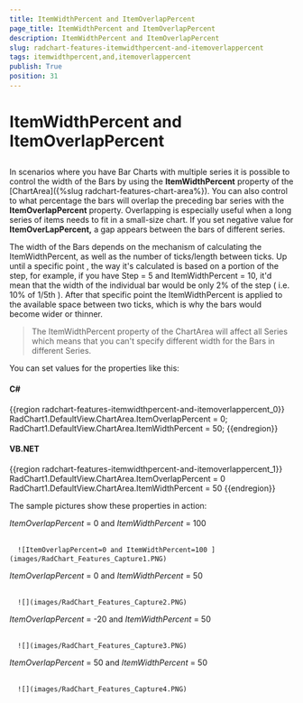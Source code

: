 ```yaml
---
title: ItemWidthPercent and ItemOverlapPercent
page_title: ItemWidthPercent and ItemOverlapPercent
description: ItemWidthPercent and ItemOverlapPercent
slug: radchart-features-itemwidthpercent-and-itemoverlappercent
tags: itemwidthpercent,and,itemoverlappercent
publish: True
position: 31
---
```


# ItemWidthPercent and ItemOverlapPercent



## 

In scenarios where you have Bar Charts with multiple series it is possible to control the width of the Bars by using the __ItemWidthPercent__ property of the [ChartArea]({%slug radchart-features-chart-area%}). You can also control to what percentage the bars will overlap the preceding bar series with the __ItemOverlapPercent__ property. Overlapping is especially useful when a long series of items needs to fit in a small-size chart. If you set negative value for __ItemOverLapPercent,__ a gap appears between the bars of different series.

The width of the Bars depends on the mechanism of calculating the ItemWidthPercent, as well as the number of ticks/length between ticks. Up until a specific point , the way it's calculated is based on a portion of the step, for example, if you have Step = 5 and ItemWidthPercent = 10, it'd mean that the width of the individual bar would be only 2% of the step ( i.e. 10% of 1/5th ). After that specific point the ItemWidthPercent is applied to the available space between two ticks, which is why the bars would become wider or thinner.



>The ItemWidthPercent property of the ChartArea will affect all Series which means that you can't specify different width for the Bars in different Series.

You can set values for the properties like this:

#### __C#__

{{region radchart-features-itemwidthpercent-and-itemoverlappercent_0}}
	RadChart1.DefaultView.ChartArea.ItemOverlapPercent = 0;
	RadChart1.DefaultView.ChartArea.ItemWidthPercent = 50;
	{{endregion}}



#### __VB.NET__

{{region radchart-features-itemwidthpercent-and-itemoverlappercent_1}}
	RadChart1.DefaultView.ChartArea.ItemOverlapPercent = 0
	RadChart1.DefaultView.ChartArea.ItemWidthPercent = 50
	{{endregion}}



The sample pictures show these properties in action:

*ItemOverlapPercent* = 0 and *ItemWidthPercent* = 100




         
      ![ItemOverlapPercent=0 and ItemWidthPercent=100 ](images/RadChart_Features_Capture1.PNG)



*ItemOverlapPercent* = 0 and *ItemWidthPercent* = 50




         
      ![](images/RadChart_Features_Capture2.PNG)



*ItemOverlapPercent* = -20 and *ItemWidthPercent* = 50




         
      ![](images/RadChart_Features_Capture3.PNG)



*ItemOverlapPercent* = 50 and *ItemWidthPercent* = 50




         
      ![](images/RadChart_Features_Capture4.PNG)
